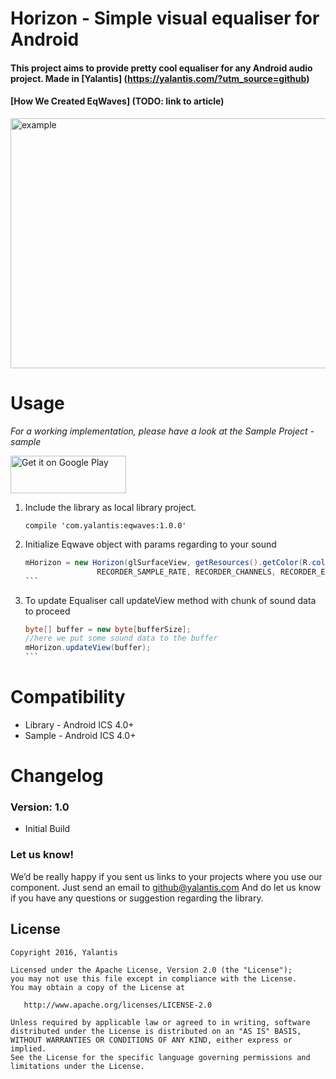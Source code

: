 # Horizon - Simple visual equaliser for Android

#### This project aims to provide pretty cool equaliser for any Android audio project. Made in [Yalantis] (https://yalantis.com/?utm_source=github)

#### [How We Created EqWaves] (TODO: link to article)

<img src="https://dl.dropboxusercontent.com/content_link/GiNWvdW7dfHmMdvAMU9N5BBVpfCgGZx1nj04KssrLnNOnN1eG5M09rLkzR5h1oT9/file" alt="example" style="width:720;height:400">

# Usage

*For a working implementation, please have a look at the Sample Project - sample*

<a href="https://play.google.com/store/apps/details?id=com.yalantis.eqwaves&utm_source=global_co&utm_medium=prtnr&utm_content=Mar2515&utm_campaign=PartBadge&pcampaignid=MKT-AC-global-none-all-co-pr-py-PartBadges-Oct1515-1"><img alt="Get it on Google Play" src="https://play.google.com/intl/en_us/badges/images/apps/en-play-badge.png" width="185" height="60"/></a>

1. Include the library as local library project.

    ``` compile 'com.yalantis:eqwaves:1.0.0' ```
    
2. Initialize Eqwave object with params regarding to your sound

    ````java
    mHorizon = new Horizon(glSurfaceView, getResources().getColor(R.color.background),
                    RECORDER_SAMPLE_RATE, RECORDER_CHANNELS, RECORDER_ENCODING_BIT);
    ```

3. To update Equaliser call updateView method with chunk of sound data to proceed

	````java
   byte[] buffer = new byte[bufferSize];
   //here we put some sound data to the buffer
   mHorizon.updateView(buffer);
    ```
# Compatibility
  
  * Library - Android ICS 4.0+
  * Sample - Android ICS 4.0+
  
# Changelog

### Version: 1.0

  * Initial Build

### Let us know!

We’d be really happy if you sent us links to your projects where you use our component. Just send an email to github@yalantis.com And do let us know if you have any questions or suggestion regarding the library. 

## License

    Copyright 2016, Yalantis

    Licensed under the Apache License, Version 2.0 (the "License");
    you may not use this file except in compliance with the License.
    You may obtain a copy of the License at

       http://www.apache.org/licenses/LICENSE-2.0

    Unless required by applicable law or agreed to in writing, software
    distributed under the License is distributed on an "AS IS" BASIS,
    WITHOUT WARRANTIES OR CONDITIONS OF ANY KIND, either express or implied.
    See the License for the specific language governing permissions and
    limitations under the License.









